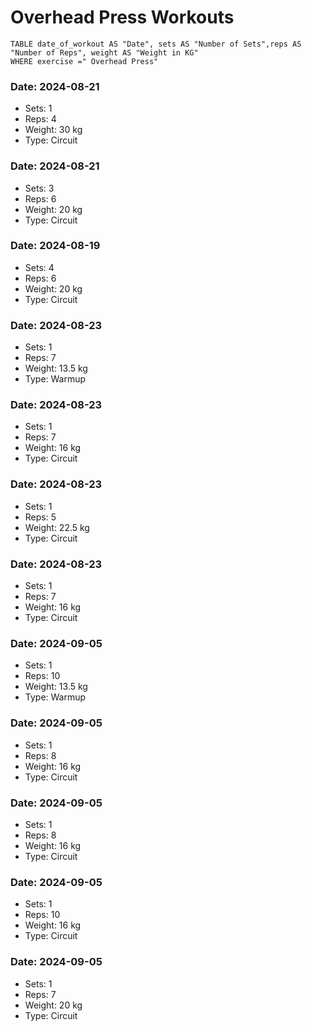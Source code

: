 # Overhead Press Workouts

```dataview 
TABLE date_of_workout AS "Date", sets AS "Number of Sets",reps AS "Number of Reps", weight AS "Weight in KG" 
WHERE exercise =" Overhead Press"
```
### Date: 2024-08-21
- Sets: 1
- Reps: 4
- Weight: 30 kg
- Type: Circuit

### Date: 2024-08-21
- Sets: 3
- Reps: 6
- Weight: 20 kg
- Type: Circuit

### Date: 2024-08-19
- Sets: 4
- Reps: 6
- Weight: 20 kg
- Type: Circuit

### Date: 2024-08-23
- Sets: 1
- Reps: 7
- Weight: 13.5 kg
- Type: Warmup

### Date: 2024-08-23
- Sets: 1
- Reps: 7
- Weight: 16 kg
- Type: Circuit

### Date: 2024-08-23
- Sets: 1
- Reps: 5
- Weight: 22.5 kg
- Type: Circuit

### Date: 2024-08-23
- Sets: 1
- Reps: 7
- Weight: 16 kg
- Type: Circuit

### Date: 2024-09-05
- Sets: 1
- Reps: 10
- Weight: 13.5 kg
- Type: Warmup

### Date: 2024-09-05
- Sets: 1
- Reps: 8
- Weight: 16 kg
- Type: Circuit

### Date: 2024-09-05
- Sets: 1
- Reps: 8
- Weight: 16 kg
- Type: Circuit

### Date: 2024-09-05
- Sets: 1
- Reps: 10
- Weight: 16 kg
- Type: Circuit

### Date: 2024-09-05
- Sets: 1
- Reps: 7
- Weight: 20 kg
- Type: Circuit


